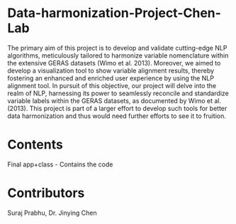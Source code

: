 # Data-harmonization-Project-Chen-Lab

The primary aim of this project is to develop and validate cutting-edge NLP algorithms, meticulously tailored to harmonize variable nomenclature within the extensive GERAS datasets (Wimo et al. 2013). Moreover, we aimed to develop a visualization tool to show variable alignment results, thereby fostering an enhanced and enriched user experience by using the NLP alignment tool. In pursuit of this objective, our project will delve into the realm of NLP, harnessing its power to seamlessly reconcile and standardize variable labels within the GERAS datasets, as documented by Wimo et al.(2013).  This project is part of a larger effort to develop such tools for better data harmonization and thus would need further efforts to see it to fruition.

# Contents

Final app+class - Contains the code 



# Contributors

Suraj Prabhu, Dr. Jinying Chen
